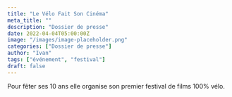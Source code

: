 ```yaml
---
title: "Le Vélo Fait Son Cinéma"
meta_title: ""
description: "Dossier de presse"
date: 2022-04-04T05:00:00Z
image: "/images/image-placeholder.png"
categories: ["Dossier de presse"]
author: "Ivan"
tags: ["événement", "festival"]
draft: false
---
```


Pour fêter ses 10 ans elle organise son premier festival de films 100% vélo.